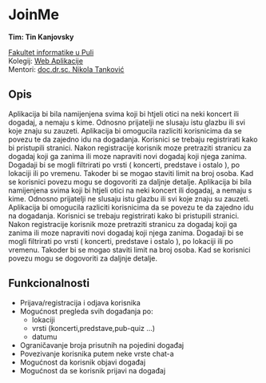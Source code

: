 # JoinMe

**Tim: Tin Kanjovsky <br />**

[Fakultet informatike u Puli](https://fipu.unipu.hr/) <br />
Kolegij: [Web Aplikacije](https://www.notion.so/fiputreca/Web-aplikacije-7ba8350d498546a78812399024edac44) <br />
Mentori: [doc.dr.sc. Nikola Tanković](https://www.notion.so/Kontakt-stranica-875574d1b92248b1a8e90dae52cd29a9) <br />

## Opis

Aplikacija bi bila namijenjena svima koji bi htjeli otici na neki koncert ili dogadaj, a nemaju s kime. Odnosno prijatelji ne slusaju istu glazbu ili svi koje znaju su zauzeti. Aplikacija bi omogucila razliciti korisnicima da se povezu te da zajedno idu na dogadanja.
Korisnici se trebaju registrirati kako bi pristupili stranici. Nakon registracije korisnik moze pretraziti stranicu za dogadaj koji ga zanima ili moze napraviti novi dogadaj koji njega zanima.
Dogadaji bi se mogli filtrirati po vrsti ( koncerti, predstave i ostalo ), po lokaciji ili po vremenu. Takoder bi se mogao staviti limit na broj osoba.
Kad se korisnici povezu mogu se dogovoriti za daljnje detalje.
Aplikacija bi bila namijenjena svima koji bi htjeli otici na neki koncert ili dogadaj, a nemaju s kime. Odnosno prijatelji ne slusaju istu glazbu ili svi koje znaju su zauzeti. Aplikacija bi omogucila razliciti korisnicima da se povezu te da zajedno idu na dogadanja.
Korisnici se trebaju registrirati kako bi pristupili stranici. Nakon registracije korisnik moze pretraziti stranicu za dogadaj koji ga zanima ili moze napraviti novi dogadaj koji njega zanima.
Dogadaji bi se mogli filtrirati po vrsti ( koncerti, predstave i ostalo ), po lokaciji ili po vremenu. Takoder bi se mogao staviti limit na broj osoba.
Kad se korisnici povezu mogu se dogovoriti za daljnje detalje.

## Funkcionalnosti

- Prijava/registracija i odjava korisnika
- Mogućnost pregleda svih događanja po:
  - lokaciji
  - vrsti (koncerti,predstave,pub-quiz ...)
  - datumu
- Ograničavanje broja prisutnih na pojedini događaj
- Povezivanje korisnika putem neke vrste chat-a
- Mogućnost da korisnik objavi događaj
- Mogućnost da se korisnik prijavi na događaj
